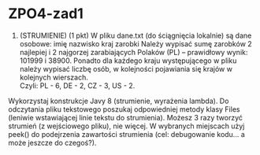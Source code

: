 # ZPO4-zad1
1.	(STRUMIENIE) (1 pkt) 
W pliku dane.txt (do ściągnięcia lokalnie) są dane osobowe: 
imię nazwisko kraj zarobki
Należy wypisać sumę zarobków 2 najlepiej i 2 najgorzej zarabiających Polaków (PL) 
– prawidłowy wynik: 101999 i 38900.
Ponadto dla każdego kraju występującego w pliku należy wypisać liczbę osób, w kolejności pojawiania się krajów w kolejnych wierszach.  
Czyli: PL - 6, DE - 2, CZ - 3, US - 2.

Wykorzystaj konstrukcje Javy 8 (strumienie, wyrażenia lambda). 
Do odczytania pliku tekstowego poszukaj odpowiedniej metody klasy Files (leniwie wstawiającej linie tekstu do strumienia).
Możesz 3 razy tworzyć strumień (z wejściowego pliku), nie więcej. W wybranych miejscach użyj peek() do podejrzenia zawartości strumienia (cel: debugowanie kodu... a może jeszcze do czegoś?). 
